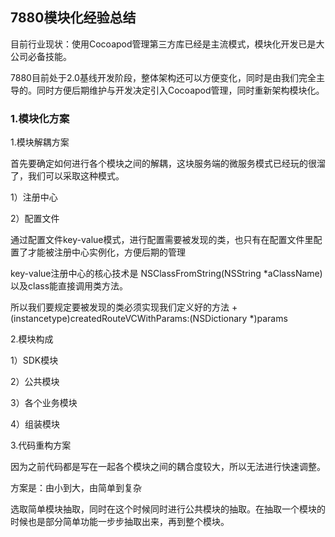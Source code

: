 ## 7880模块化经验总结
目前行业现状：使用Cocoapod管理第三方库已经是主流模式，模块化开发已是大公司必备技能。

7880目前处于2.0基线开发阶段，整体架构还可以方便变化，同时是由我们完全主导的。同时方便后期维护与开发决定引入Cocoapod管理，同时重新架构模块化。

### 1.模块化方案
1.模块解耦方案

首先要确定如何进行各个模块之间的解耦，这块服务端的微服务模式已经玩的很溜了，我们可以采取这种模式。

1）注册中心

2）配置文件

通过配置文件key-value模式，进行配置需要被发现的类，也只有在配置文件里配置了才能被注册中心实例化，方便后期的管理

key-value注册中心的核心技术是 NSClassFromString(NSString *aClassName)以及class能直接调用类方法。

所以我们要规定要被发现的类必须实现我们定义好的方法
+(instancetype)createdRouteVCWithParams:(NSDictionary *)params

2.模块构成

1）SDK模块

2）公共模块

3）各个业务模块

4）组装模块

3.代码重构方案

因为之前代码都是写在一起各个模块之间的耦合度较大，所以无法进行快速调整。

方案是：由小到大，由简单到复杂

选取简单模块抽取，同时在这个时候同时进行公共模块的抽取。在抽取一个模块的时候也是部分简单功能一步步抽取出来，再到整个模块。
